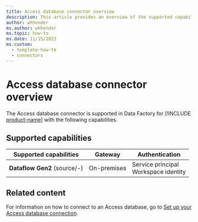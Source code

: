 ```yaml
---
title: Access database connector overview
description: This article provides an overview of the supported capabilities of the Access connector.
author: whhender
ms.author: whhender
ms.topic: how-to
ms.date: 11/15/2023
ms.custom:
  - template-how-to
  - connectors
---
```


# Access database connector overview

The Access database connector is supported in Data Factory for [!INCLUDE [product-name](../includes/product-name.md)] with the following capabilities.

## Supported capabilities

| Supported capabilities| Gateway | Authentication|
|---------| --------| --------|
| **Dataflow Gen2** (source/-)|On-premises |Service principal<br> Workspace identity |

## Related content

For information on how to connect to an Access database, go to [Set up your Access database connection](connector-access-database.md).
